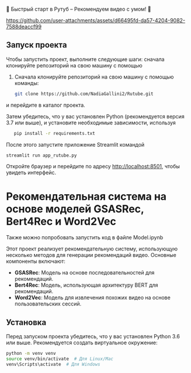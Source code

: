 🌟 Быстрый старт в Рутуб – Рекомендуем видео с умом! 🚀

https://github.com/user-attachments/assets/d66495fd-da57-4204-9082-7588deaccf99

## Запуск проекта

Чтобы запустить проект, выполните следующие шаги: сначала клонируйте репозиторий на свою машину с помощью
1. Сначала клонируйте репозиторий на свою машину с помощью команды:
   ```bash
   git clone https://github.com/NadiaGallini2/Rutube.git

и перейдите в каталог проекта. 

Затем убедитесь, что у вас установлен Python (рекомендуется версия 3.7 или выше), и установите необходимые зависимости, используя 
   ```bash
      pip install -r requirements.txt
   ```


После этого запустите приложение Streamlit командой 
   ```bash
   streamlit run app_rutube.py
   ```


Откройте браузер и перейдите по адресу [http://localhost:8501](http://localhost:8501), чтобы увидеть интерфейс.


# Рекомендательная система на основе моделей GSASRec, Bert4Rec и Word2Vec
Также можно попробовать запустить код в файле Model.ipynb

Этот проект реализует рекомендательную систему, использующую несколько методов для генерации рекомендаций видео. Основные компоненты включают:

- **GSASRec**: Модель на основе последовательностей для рекомендаций.
- **Bert4Rec**: Модель, использующая архитектуру BERT для рекомендаций.
- **Word2Vec**: Модель для извлечения похожих видео на основе пользовательских сессий.

## Установка

Перед запуском проекта убедитесь, что у вас установлен Python 3.6 или выше. Рекомендуется создать виртуальное окружение:

```bash
python -m venv venv
source venv/bin/activate  # Для Linux/Mac
venv\Scripts\activate  # Для Windows
